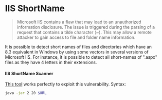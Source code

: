 # IIS ShortName

> Microsoft IIS contains a flaw that may lead to an unauthorized information disclosure. The issue is triggered during the parsing of a request that contains a tilde character (~). This may allow a remote attacker to gain access to file and folder name information.

It is possible to detect short names of files and directories which have an 8.3 equivalent in Windows by using some vectors in several versions of Microsoft IIS. For instance, it is possible to detect all short-names of ".aspx" files as they have 4 letters in their extensions.

#### IIS ShortName Scanner

[This tool](https://github.com/irsdl/IIS-ShortName-Scanner) works perfectly to exploit this vulnerability. Syntax:

```bash
java -jar 2 20 $URL
```
